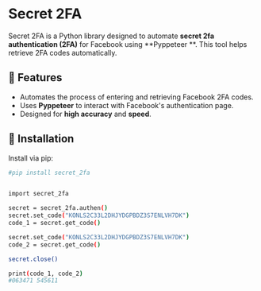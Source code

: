 # Secret 2FA

Secret 2FA is a Python library designed to automate **secret 2fa authentication (2FA)** for Facebook using **Pyppeteer
**. This tool helps retrieve 2FA codes automatically.

## 🚀 Features

- Automates the process of entering and retrieving Facebook 2FA codes.
- Uses **Pyppeteer** to interact with Facebook's authentication page.
- Designed for **high accuracy** and **speed**.

## 🔧 Installation

Install via pip:

```bash
#pip install secret_2fa


import secret_2fa

secret = secret_2fa.authen()
secret.set_code("KONLS2C33L2DHJYDGPBDZ3S7ENLVH7DK")
code_1 = secret.get_code()

secret.set_code("KONLS2C33L2DHJYDGPBDZ3S7ENLVH7DK")
code_2 = secret.get_code()

secret.close()

print(code_1, code_2)
#063471 545611
